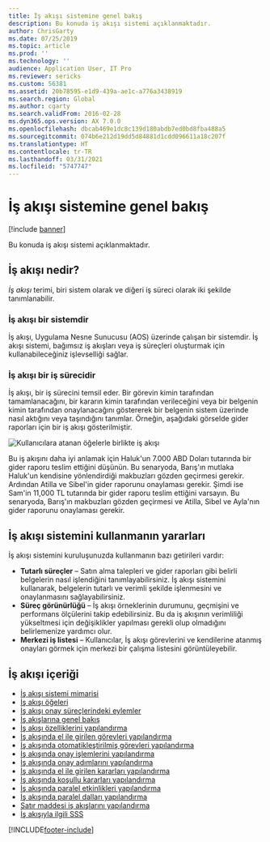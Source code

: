 ```yaml
---
title: İş akışı sistemine genel bakış
description: Bu konuda iş akışı sistemi açıklanmaktadır.
author: ChrisGarty
ms.date: 07/25/2019
ms.topic: article
ms.prod: ''
ms.technology: ''
audience: Application User, IT Pro
ms.reviewer: sericks
ms.custom: 56381
ms.assetid: 20b78595-e1d9-439a-ae1c-a776a3438919
ms.search.region: Global
ms.author: cgarty
ms.search.validFrom: 2016-02-28
ms.dyn365.ops.version: AX 7.0.0
ms.openlocfilehash: dbcab469e1dc8c139d180abdb7ed0bd8fba488a5
ms.sourcegitcommit: 074b6e212d19dd5d84881d1cdd096611a18c207f
ms.translationtype: HT
ms.contentlocale: tr-TR
ms.lasthandoff: 03/31/2021
ms.locfileid: "5747747"
---
```

# <a name="workflow-system-overview"></a>İş akışı sistemine genel bakış

[!include [banner](../includes/banner.md)]

Bu konuda iş akışı sistemi açıklanmaktadır.

## <a name="what-is-workflow"></a>İş akışı nedir?

*İş akışı* terimi, biri sistem olarak ve diğeri iş süreci olarak iki şekilde tanımlanabilir.

### <a name="workflow-is-a-system"></a>İş akışı bir sistemdir

İş akışı, Uygulama Nesne Sunucusu (AOS) üzerinde çalışan bir sistemdir. İş akışı sistemi, bağımsız iş akışları veya iş süreçleri oluşturmak için kullanabileceğiniz işlevselliği sağlar.

### <a name="workflow-is-a-business-process"></a>İş akışı bir iş sürecidir

İş akışı, bir iş sürecini temsil eder. Bir görevin kimin tarafından tamamlanacağını, bir kararın kimin tarafından verileceğini veya bir belgenin kimin tarafından onaylanacağını göstererek bir belgenin sistem üzerinde nasıl aktığını veya taşındığını tanımlar. Örneğin, aşağıdaki görselde gider raporları için bir iş akışı gösterilmiştir.

![Kullanıcılara atanan öğelerle birlikte iş akışı](./media/workflow_user.gif)

Bu iş akışını daha iyi anlamak için Haluk'un 7.000 ABD Doları tutarında bir gider raporu teslim ettiğini düşünün. Bu senaryoda, Barış'ın mutlaka Haluk'un kendisine yönlendirdiği makbuzları gözden geçirmesi gerekir. Ardından Atilla ve Sibel'in gider raporunu onaylaması gerekir. Şimdi ise Sam'in 11,000 TL tutarında bir gider raporu teslim ettiğini varsayın. Bu senaryoda, Barış'ın makbuzları gözden geçirmesi ve Atilla, Sibel ve Ayla'nın gider raporunu onaylaması gerekir.

## <a name="benefits-of-using-the-workflow-system"></a> İş akışı sistemini kullanmanın yararları

İş akışı sistemini kuruluşunuzda kullanmanın bazı getirileri vardır:

- **Tutarlı süreçler** – Satın alma talepleri ve gider raporları gibi belirli belgelerin nasıl işlendiğini tanımlayabilirsiniz. İş akışı sistemini kullanarak, belgelerin tutarlı ve verimli şekilde işlenmesini ve onaylanmasını sağlayabilirsiniz.
- **Süreç görünürlüğü** – İş akışı örneklerinin durumunu, geçmişini ve performans ölçülerini takip edebilirsiniz. Bu da iş akışının verimliliği yükseltmesi için değişiklikler yapılması gerekli olup olmadığını belirlemenize yardımcı olur.
- **Merkezi iş listesi** – Kullanıcılar, İş akışı görevlerini ve kendilerine atanmış onayları görmek için merkezi bir çalışma listesini görüntüleyebilir.


## <a name="workflow-content"></a>İş akışı içeriği

+ [İş akışı sistemi mimarisi](workflow-system-architecture.md)
+ [İş akışı öğeleri](workflow-elements.md)
+ [İş akışı onay süreçlerindeki eylemler](workflow-actions.md)
+ [İş akışlarına genel bakış](create-workflow.md)
+ [İş akışı özelliklerini yapılandırma](configure-workflow-properties.md)
+ [İş akışında el ile girilen görevleri yapılandırma](configure-manual-task-workflow.md)
+ [İş akışında otomatikleştirilmiş görevleri yapılandırma](configure-automated-task-workflow.md)
+ [İş akışında onay işlemlerini yapılandırma](configure-approval-process-workflow.md)
+ [İş akışında onay adımlarını yapılandırma](configure-approval-step-workflow.md)
+ [İş akışında el ile girilen kararları yapılandırma](configure-manual-decision-workflow.md)
+ [İş akışında koşullu kararları yapılandırma](configure-conditional-decision-workflow.md)
+ [İş akışında paralel etkinlikleri yapılandırma](configure-parallel-activity-workflow.md)
+ [İş akışında paralel dalları yapılandırma](configure-parallel-branch-workflow.md)
+ [Satır maddesi iş akışlarını yapılandırma](configure-line-item-workflow.md)
+ [İş akışıyla ilgili SSS](workflow-FAQ.md)


[!INCLUDE[footer-include](../../../includes/footer-banner.md)]